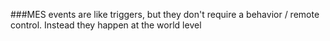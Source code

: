 ###MES events are like triggers, but they don't require a behavior / remote control. Instead they happen at the world level
